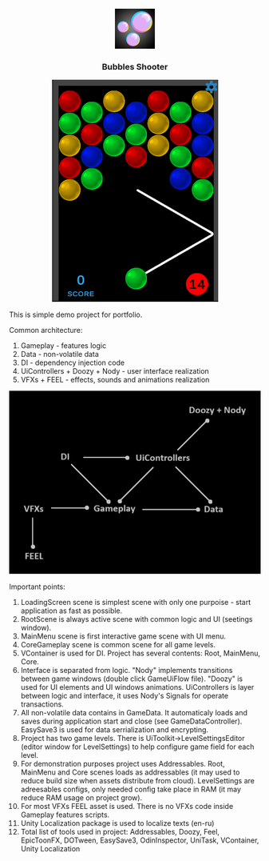 
<br />
<div align="center">
    <img src="Assets/Sprites/Icon/icon.png" alt="Logo" width="80" height="80">

  <h3>Bubbles Shooter</h3>

  <img src="screenshot_1.png">
</div>

  This is simple demo project for portfolio.

  Common architecture:
  1. Gameplay - features logic
  2. Data - non-volatile data
  3. DI - dependency injection code
  4. UiControllers + Doozy + Nody - user interface realization
  5. VFXs + FEEL - effects, sounds and animations realization
  
  <img src="Graph.png">
  
  Important points:
  1. LoadingScreen scene is simplest scene with only one purpoise - start application as fast as possible.
  2. RootScene is always active scene with common logic and UI (seetings window).
  3. MainMenu scene is first interactive game scene with UI menu.
  4. CoreGameplay scene is common scene for all game levels.
  5. VContainer is used for DI. Project has several contents: Root, MainMenu, Core.
  6. Interface is separated from logic. "Nody" implements transitions between game windows (double click GameUiFlow file). "Doozy" is used for UI elements and UI windows animations. UiControllers is layer between logic and interface, it uses Nody's Signals for operate transactions.
  7. All non-volatile data contains in GameData. It automaticaly loads and saves during application start and close (see GameDataController). EasySave3 is used for data serrialization and encrypting.
  8. Project has two game levels. There is UiToolkit->LevelSettingsEditor (editor window for LevelSettings) to help configure game field for each level.
  9. For demonstration purposes project uses Addressables. Root, MainMenu and Core scenes loads as addressables (it may used to reduce build size when assets distribute from cloud). LevelSettings are adreesables configs, only needed config take place in RAM (it may reduce RAM usage on project grow).
  10. For most VFXs FEEL asset is used. There is no VFXs code inside Gameplay features scripts.
  11. Unity Localization package is used to localize texts (en-ru)
  12. Total list of tools used in project: Addressables, Doozy, Feel, EpicToonFX, DOTween, EasySave3, OdinInspector, UniTask, VContainer, Unity Localization
